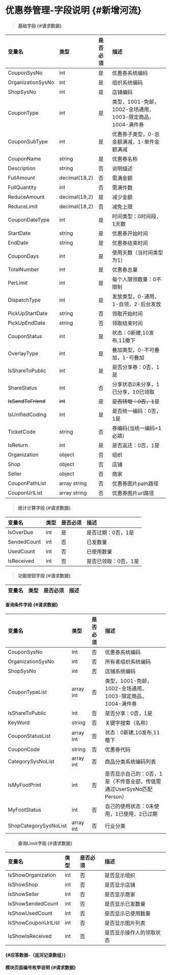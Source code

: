 # 优惠券管理-字段说明 {#新增河流}

> #### 基础字段 {#请求数据}

| 变量名 | 类型 | 是否必须 | 描述 |
| :--- | :--- | :--- | :--- |
| CouponSysNo | int | 是 | 优惠券系统编码 |
| OrganizationSysNo | int | 是 | 组织系统编码 |
| ShopSysNo | int | 是 | 店铺编码 |
| CouponType | int | 是 | 类型，1001-免邮，1002-全场通用，1003-限定商品，1004-满件券 |
| CouponSubType | int | 是 | 优惠券子类型，0-总金额满减，1-单件金额满减 |
| CouponName | string | 是 | 优惠券名称 |
| Description | string | 否 | 说明描述 |
| FullAmount | decimal\(18,2\) | 否 | 需满金额 |
| FullQuantity | int | 否 | 需满件数 |
| ReduceAmount | decimal\(18,2\) | 是 | 减少金额 |
| ReduceLimit | decimal\(18,2\) | 否 | 减免上限 |
| CouponDateType | int | 是 | 时间类型：0时间段，1天数 |
| StartDate | string | 是 | 优惠券开始时间 |
| EndDate | string | 是 | 优惠券结束时间 |
| CouponDays | int | 是 | 使用天数（当时间类型为1） |
| TotalNumber | int | 是 | 优惠券总量 |
| PerLimit | int | 是 | 每个人限领数量：0不限制 |
| DispatchType | int | 是 | 发放类型，0-通用，1-自领，2-后台发放 |
| PickUpStartDate | string | 否 | 领取开始时间 |
| PickUpEndDate | string | 否 | 领取结束时间 |
| CouponStatus | int | 是 | 状态：0新建,10发布,11撤下 |
| OverlayType | int | 是 | 叠加类型，0-不可叠加，1-可叠加 |
| IsShareToPublic | int | 是 | 是否分享券：0否，1是 |
| ShareStatus | int | 否 | 分享状态0未分享，1已分享，10已领取|
| ~~IsSendToFriend~~ | ~~int~~ | ~~是~~ | ~~是否转增：0否，1是~~ |
| IsUnifiedCoding | int | 是 | 是否统一编码：0否，1是 |
| TicketCode | string | 否 | 券编码\(当统一编码=1必填\) |
| IsReturn | int | 是 | 是否返还：0否，1是 |
| Organization | object | 否 | 组织 |
| Shop | object | 否 | 店铺 |
| Seller | object | 否 | 商家 |
| CouponPathList | array string | 否 | 优惠券图片path路径 |
| CouponUrlList | array string | 否 | 优惠券图片url路径 |

> #### 统计计算字段 {#请求数据}

| 变量名 | 类型 | 是否必须 | 描述 |
| :--- | :--- | :--- | :--- |
| IsOverDue | int | 是 | 是否过期：0否，1是 |
| SendedCount | int | 否 | 已发数量 |
| UsedCount | int | 否 | 已使用数量 |
| IsReceived | int | 否 | 是否已领取：0否，1是 |


> #### 功能按钮字段 {#请求数据}

| 变量名 | 类型 | 是否必须 | 描述 |
| :--- | :--- | :--- | :--- |


#### 查询条件字段 {#请求数据}

| 变量名 | 类型 | 是否必须 | 描述 |
| :--- | :--- | :--- | :--- |
| CouponSysNo | int | 否 | 优惠券系统编码 |
| OrganizationSysNo | int | 否 | 所有者组织系统编码 |
| ShopSysNo | int | 否 | 店铺系统编码 |
| CouponTypeList | array int | 否 | 类型，1001-免邮，1002-全场通用，1003-限定商品，1004-满件券 |
| IsShareToPublic | int | 否 | 是否分享：0否，1是 |
| KeyWord | string | 否 | 关键字搜索（名称） |
| CouponStatusList | array int | 否 | 状态：0新建,10发布,11撤下 |
| CouponCode | string | 否 | 优惠券代码 |
| CategorySysNoList | array int | 否 | 商品分类系统编码列表 |
| IsMyFootPrint | int | 否 | 是否显示自己的：0否，1是（不传查全部，传值需通过UserSysNo匹配Person） |
| MyFootStatus | int | 否 | 自己的使用状态：0未使用，1已使用，2已过期 |
| ShopCategorySysNoList | array int | 否 | 行业分类 |

> #### 查询Limit字段 {#请求数据}

| 变量名 | 类型 | 是否必须 | 描述 |
| :--- | :--- | :--- | :--- |
| IsShowOrganization | int | 否 | 是否显示组织 |
| IsShowShop | int | 否 | 是否显示店铺 |
| IsShowSeller | int | 否 | 是否显示商家 |
| IsShowSendedCount | int | 否 | 是否显示已发数量 |
| IsShowUsedCount | int | 否 | 是否显示已使用数量 |
| IsShowCouponUrlList | int | 否 | 是否显示图片列表 |
| IsShowIsReceived | int | 否 | 是否显示操作人的领取状态 |

####  {#应答数据-（巡河记录数组）}

#### 模块页面编号枚举说明 {#请求数据}



